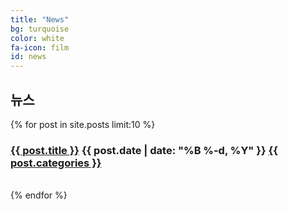 ```yaml
---
title: "News"
bg: turquoise
color: white
fa-icon: film
id: news
---
```

## **뉴스**


<div class="icontain">
{% for post in site.posts limit:10 %}
      <h3 class="contrast"><a href="{{ post.url }}">{{ post.title }}</a>
      <span class="smaller">{{ post.date | date: "%B %-d, %Y" }} <a href="/categories/{{ post.categories }}.html">{{ post.categories }}</a></span></h3>  <br/>
{% endfor %}
</div>
